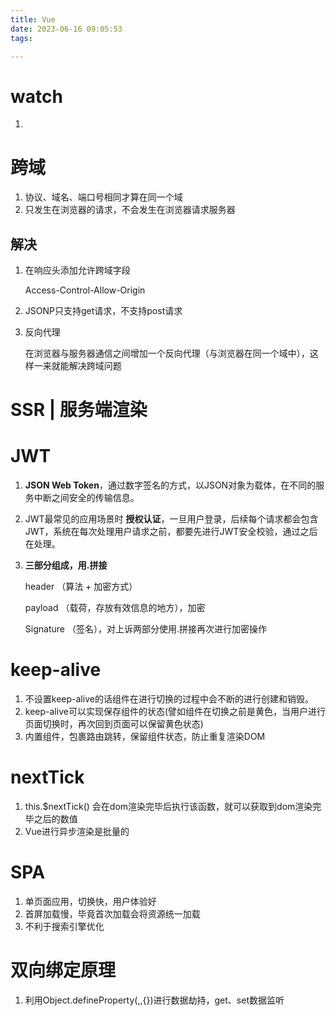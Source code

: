 ```yaml
---
title: Vue
date: 2023-06-16 09:05:53
tags:

---
```


# watch

1. 



# 跨域

1. 协议、域名、端口号相同才算在同一个域
2. 只发生在浏览器的请求，不会发生在浏览器请求服务器

## 解决

1. 在响应头添加允许跨域字段

   Access-Control-Allow-Origin 

2. JSONP只支持get请求，不支持post请求

3. 反向代理

   在浏览器与服务器通信之间增加一个反向代理（与浏览器在同一个域中），这样一来就能解决跨域问题



# SSR | 服务端渲染	



# JWT 

1. **JSON Web Token**，通过数字签名的方式，以JSON对象为载体，在不同的服务中断之间安全的传输信息。

2. JWT最常见的应用场景时 **授权认证**，一旦用户登录，后续每个请求都会包含JWT，系统在每次处理用户请求之前，都要先进行JWT安全校验，通过之后在处理。

3. **三部分组成，用.拼接** 

   header （算法 + 加密方式）

   payload （载荷，存放有效信息的地方），加密

   Signature （签名），对上诉两部分使用.拼接再次进行加密操作



# keep-alive

1. 不设置keep-alive的话组件在进行切换的过程中会不断的进行创建和销毁。
2. keep-alive可以实现保存组件的状态(譬如组件在切换之前是黄色，当用户进行页面切换时，再次回到页面可以保留黄色状态)
3. 内置组件，包裹路由跳转，保留组件状态，防止重复渲染DOM


# nextTick
1. this.$nextTick() 会在dom渲染完毕后执行该函数，就可以获取到dom渲染完毕之后的数值
2. Vue进行异步渲染是批量的

# SPA
1. 单页面应用，切换快，用户体验好
2. 首屏加载慢，毕竟首次加载会将资源统一加载
3. 不利于搜索引擎优化


# 双向绑定原理
1. 利用Object.defineProperty(,,{})进行数据劫持，get、set数据监听
